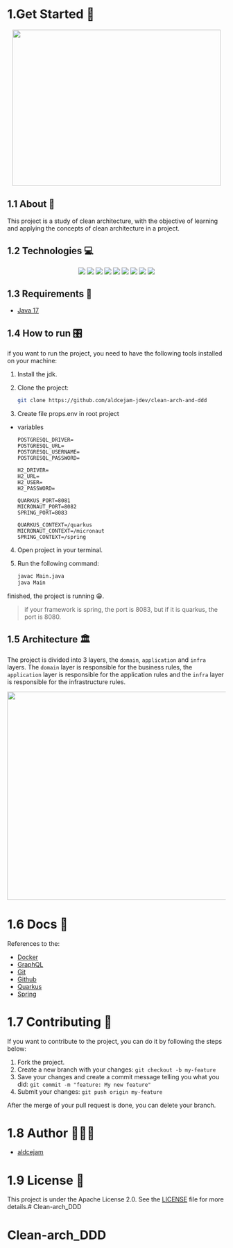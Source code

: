 # 1.Get Started 🚀

<div align="center">
    <img width="480" height="360" style="object-fit:cover;" src="https://raw.githubusercontent.com/aldcejam-jdev/clean-arch-and-ddd/main/docs/assets/logo-clean-arch.png"/>
</div>

## 1.1 About 📖

This project is a study of clean architecture, with the objective of learning and applying the concepts of clean architecture in a project.

## 1.2 Technologies 💻

<div align="center">
    <img src="https://img.shields.io/badge/Java-ED8B00?style=for-the-badge&logo=java&logoColor=white"/>
    <img src="https://img.shields.io/badge/Spring-6DB33F?style=for-the-badge&logo=spring&logoColor=white"/>
    <img src="https://img.shields.io/badge/Quarkus-FF5722?style=for-the-badge&logo=quarkus&logoColor=white"/>
    <img src="https://img.shields.io/badge/PostgreSQL-316192?style=for-the-badge&logo=postgresql&logoColor=white"/>
    <img src="https://img.shields.io/badge/Hibernate-59666C?style=for-the-badge&logo=hibernate&logoColor=white"/>
    <img src="https://img.shields.io/badge/GraphQL-E10098?style=for-the-badge&logo=graphql&logoColor=white"/>
    <img src="https://img.shields.io/badge/Rest-7ED957?style=for-the-badge&logo=rest&logoColor=white"/>
    <!-- <img src="https://img.shields.io/badge/Docker-2496ED?style=for-the-badge&logo=docker&logoColor=white"/> -->
    <img src="https://img.shields.io/badge/Git-F05032?style=for-the-badge&logo=git&logoColor=white"/>
    <img src="https://img.shields.io/badge/Github-181717?style=for-the-badge&logo=github&logoColor=white"/>
    
</div>

## 1.3 Requirements 📌

* [Java 17][link java 17]

[link java 17]: https://www.oracle.com/java/technologies/javase-jdk17-downloads.html


## 1.4 How to run 🎛️

if you want to run the project, you need to have the following tools installed on your machine:

1. Install the jdk.

2. Clone the project:

    ```bash
    git clone https://github.com/aldcejam-jdev/clean-arch-and-ddd
    ```
3. Create file props.env in root project
 - variables
    ```properties
    POSTGRESQL_DRIVER=
    POSTGRESQL_URL=
    POSTGRESQL_USERNAME=
    POSTGRESQL_PASSWORD=

    H2_DRIVER=
    H2_URL=
    H2_USER=
    H2_PASSWORD=

    QUARKUS_PORT=8081
    MICRONAUT_PORT=8082
    SPRING_PORT=8083

    QUARKUS_CONTEXT=/quarkus
    MICRONAUT_CONTEXT=/micronaut
    SPRING_CONTEXT=/spring
    ```

4. Open project in your terminal.

5. Run the following command:

    ```bash
    javac Main.java
    java Main
    ```

finished, the project is running 😁.

> if your framework is spring, the port is 8083, but if it is quarkus, the port is 8080.

## 1.5 Architecture 🏛️

The project is divided into 3 layers, the `domain`, `application` and `infra` layers. The `domain` layer is responsible for the business rules, the `application` layer is responsible for the application rules and the `infra` layer is responsible for the infrastructure rules.

<div align="center">
    <img width="720" height="480" style="object-fit:cover" src="https://raw.githubusercontent.com/aldcejam-jdev/clean-arch-and-ddd/main/docs/assets/arch.png" />
</div>

# 1.6 Docs 📄

References to the:

* [Docker](https://www.docker.com/)
* [GraphQL](https://graphql.org/)
* [Git](https://git-scm.com/)
* [Github](https://github.com/)
* [Quarkus](https://quarkus.io/)
* [Spring](https://spring.io/)
<!-- * [Swagger](https://swagger.io/) -->
<!-- * [Postman](https://www.postman.com/) -->

<!-- summary -->
[link quarkus]: /src/code/infra/framework/quarkus/README.md
[link spring]:/src/code/infra/framework/spring/README.md

# 1.7 Contributing 🤝

If you want to contribute to the project, you can do it by following the steps below:

1. Fork the project.
2. Create a new branch with your changes: `git checkout -b my-feature`
3. Save your changes and create a commit message telling you what you did: `git commit -m "feature: My new feature"`
4. Submit your changes: `git push origin my-feature`

After the merge of your pull request is done, you can delete your branch.

# 1.8 Author 👨🏿‍💻

* [aldcejam][link linkedin]

[link linkedin]: https://www.linkedin.com/in/aldcejam/

# 1.9 License 📝

This project is under the Apache License 2.0. See the [LICENSE](/LICENSE) file for more details.# Clean-arch_DDD
# Clean-arch_DDD
